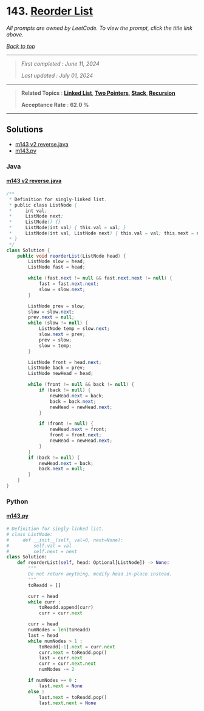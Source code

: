 # 143. [Reorder List](<https://leetcode.com/problems/reorder-list>)

*All prompts are owned by LeetCode. To view the prompt, click the title link above.*

*[Back to top](<../README.md>)*

------

> *First completed : June 11, 2024*
>
> *Last updated : July 01, 2024*

------

> **Related Topics** : **[Linked List](<by_topic/Linked List.md>), [Two Pointers](<by_topic/Two Pointers.md>), [Stack](<by_topic/Stack.md>), [Recursion](<by_topic/Recursion.md>)**
>
> **Acceptance Rate** : **62.0 %**

------

## Solutions

- [m143 v2 reverse.java](<../my-submissions/m143 v2 reverse.java>)
- [m143.py](<../my-submissions/m143.py>)
### Java
#### [m143 v2 reverse.java](<../my-submissions/m143 v2 reverse.java>)
```Java
/**
 * Definition for singly-linked list.
 * public class ListNode {
 *     int val;
 *     ListNode next;
 *     ListNode() {}
 *     ListNode(int val) { this.val = val; }
 *     ListNode(int val, ListNode next) { this.val = val; this.next = next; }
 * }
 */
class Solution {
    public void reorderList(ListNode head) {
        ListNode slow = head;
        ListNode fast = head;

        while (fast.next != null && fast.next.next != null) {
            fast = fast.next.next;
            slow = slow.next;
        }

        ListNode prev = slow;
        slow = slow.next;
        prev.next = null;
        while (slow != null) {
            ListNode temp = slow.next;
            slow.next = prev;
            prev = slow;
            slow = temp;
        }

        ListNode front = head.next;
        ListNode back = prev;
        ListNode newHead = head;

        while (front != null && back != null) {
            if (back != null) {
                newHead.next = back;
                back = back.next;
                newHead = newHead.next;
            }

            if (front != null) {
                newHead.next = front;
                front = front.next;
                newHead = newHead.next;
            }
        }
        if (back != null) {
            newHead.next = back;
            back.next = null;
        }
    }
}
```

### Python
#### [m143.py](<../my-submissions/m143.py>)
```Python
# Definition for singly-linked list.
# class ListNode:
#     def __init__(self, val=0, next=None):
#         self.val = val
#         self.next = next
class Solution:
    def reorderList(self, head: Optional[ListNode]) -> None:
        """
        Do not return anything, modify head in-place instead.
        """
        toReadd = []

        curr = head
        while curr :
            toReadd.append(curr)
            curr = curr.next

        curr = head
        numNodes = len(toReadd)
        last = head
        while numNodes > 1 :
            toReadd[-1].next = curr.next
            curr.next = toReadd.pop()
            last = curr.next
            curr = curr.next.next
            numNodes -= 2

        if numNodes == 0 :
            last.next = None
        else :
            last.next = toReadd.pop()
            last.next.next = None
```

